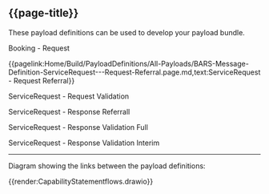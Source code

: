## {{page-title}}

These payload definitions can be used to develop your payload bundle.

Booking - Request

{{pagelink:Home/Build/PayloadDefinitions/All-Payloads/BARS-Message-Definition-ServiceRequest---Request-Referral.page.md,text:ServiceRequest - Request Referral}}

ServiceRequest - Request Validation

ServiceRequest - Response Referrall

ServiceRequest - Response Validation Full

ServiceRequest - Response Validation Interim

<hr>

Diagram showing the links between the payload definitions:

{{render:CapabilityStatementflows.drawio}}